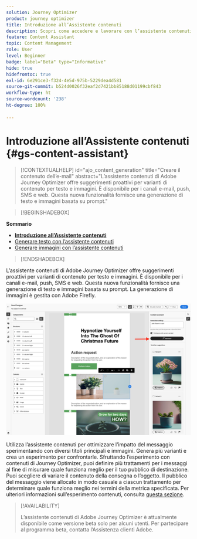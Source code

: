 ```yaml
---
solution: Journey Optimizer
product: journey optimizer
title: Introduzione all’Assistente contenuti
description: Scopri come accedere e lavorare con l’assistente contenuti di Journey Optimizer
feature: Content Assistant
topic: Content Management
role: User
level: Beginner
badge: label="Beta" type="Informative"
hide: true
hidefromtoc: true
exl-id: 6e291ce3-f324-4e5d-975b-5229dea4d581
source-git-commit: b524d0026f32eaf2d7421bb85188d01199cbf843
workflow-type: ht
source-wordcount: '238'
ht-degree: 100%

---
```


# Introduzione all’Assistente contenuti {#gs-content-assistant}

>[!CONTEXTUALHELP]
>id="ajo_content_generation"
>title="Creare il contenuto dell’e-mail"
>abstract="L’assistente contenuti di Adobe Journey Optimizer offre suggerimenti proattivi per varianti di contenuto per testo e immagini. È disponibile per i canali e-mail, push, SMS e web. Questa nuova funzionalità fornisce una generazione di testo e immagini basata su prompt."


>[!BEGINSHADEBOX]

**Sommario**

* **[Introduzione all’Assistente contenuti](gs-generative.md)**
* [Generare testo con l’assistente contenuti](generative-content.md)
* [Generare immagini con l’assistente contenuti](generative-image.md)

>[!ENDSHADEBOX]


L’assistente contenuti di Adobe Journey Optimizer offre suggerimenti proattivi per varianti di contenuto per testo e immagini. È disponibile per i canali e-mail, push, SMS e web. Questa nuova funzionalità fornisce una generazione di testo e immagini basata su prompt. La generazione di immagini è gestita con Adobe Firefly.

![](assets/image-gen-ai.png)



Utilizza l’assistente contenuti per ottimizzare l’impatto del messaggio sperimentando con diversi titoli principali e immagini. Genera più varianti e crea un esperimento per confrontarle. Sfruttando l’esperimento con contenuti di Journey Optimizer, puoi definire più trattamenti per i messaggi al fine di misurare quale funziona meglio per il tuo pubblico di destinazione. Puoi scegliere di variare il contenuto della consegna o l’oggetto. Il pubblico del messaggio viene allocato in modo casuale a ciascun trattamento per determinare quale funziona meglio nei termini della metrica specificata. Per ulteriori informazioni sull’esperimento contenuti, consulta [questa sezione](../campaigns/content-experiment.md).


>[!AVAILABILITY]
>
>L’assistente contenuti di Adobe Journey Optimizer è attualmente disponibile come versione beta solo per alcuni utenti. Per partecipare al programma beta, contatta l’Assistenza clienti Adobe.

